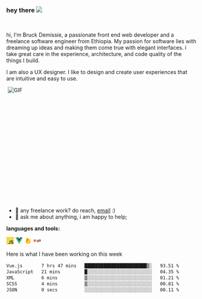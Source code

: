 ### hey there <img src="https://media.giphy.com/media/hvRJCLFzcasrR4ia7z/giphy.gif" width="25px">       

<br />

hi, I'm Bruck Demissie, a passionate  front end  web developer and a freelance software engineer from Ethiopia. My passion for software lies with dreaming up ideas and making them come true with elegant interfaces. i take great care in the experience, architecture, and code quality of the things I build.

I am also a UX designer. I like to design and create user experiences that are intuitive and easy to use.


  <img align="right" alt="GIF" src="https://github.com/abhisheknaiidu/abhisheknaiidu/blob/master/code.gif?raw=true" width="500" height="320" />
  
- 💼 any freelance work? do reach, [email](mailto:brucktafesse25@gmail.com) :)
- 💬 ask me about anything, i am happy to help;

**languages and tools:**  

<code><img height="20" src="https://raw.githubusercontent.com/github/explore/80688e429a7d4ef2fca1e82350fe8e3517d3494d/topics/javascript/javascript.png"></code>
<code><img height="20" src="https://raw.githubusercontent.com/github/explore/80688e429a7d4ef2fca1e82350fe8e3517d3494d/topics/vue/vue.png"></code>
<code><img height="20" src="https://raw.githubusercontent.com/github/explore/80688e429a7d4ef2fca1e82350fe8e3517d3494d/topics/firebase/firebase.png"></code>
<code><img height="20" src="https://raw.githubusercontent.com/github/explore/80688e429a7d4ef2fca1e82350fe8e3517d3494d/topics/git/git.png"></code>


Here is what I have been working on this week
<!--START_SECTION:waka-->

```text
Vue.js       7 hrs 47 mins   ███████████████████████▒░   93.51 %
JavaScript   21 mins         █░░░░░░░░░░░░░░░░░░░░░░░░   04.35 %
XML          6 mins          ▒░░░░░░░░░░░░░░░░░░░░░░░░   01.21 %
SCSS         4 mins          ▒░░░░░░░░░░░░░░░░░░░░░░░░   00.81 %
JSON         0 secs          ░░░░░░░░░░░░░░░░░░░░░░░░░   00.11 %
```

<!--END_SECTION:waka-->
